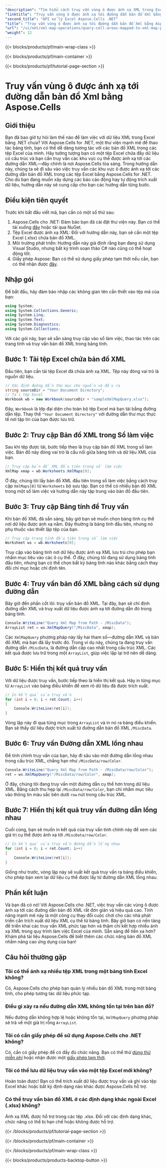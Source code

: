 ```yaml
---
"description": "Tìm hiểu cách truy vấn vùng ô được ánh xạ XML trong Excel bằng Aspose.Cells cho .NET. Hướng dẫn từng bước này giúp bạn trích xuất dữ liệu XML có cấu trúc một cách liền mạch."
"linktitle": "Truy vấn vùng ô được ánh xạ tới đường dẫn bản đồ Xml bằng Aspose.Cells"
"second_title": "API xử lý Excel Aspose.Cells .NET"
"title": "Truy vấn vùng ô được ánh xạ tới đường dẫn bản đồ Xml bằng Aspose.Cells"
"url": "/vi/net/xml-map-operations/query-cell-areas-mapped-to-xml-map-path/"
"weight": 12
---
```


{{< blocks/products/pf/main-wrap-class >}}

{{< blocks/products/pf/main-container >}}

{{< blocks/products/pf/tutorial-page-section >}}

# Truy vấn vùng ô được ánh xạ tới đường dẫn bản đồ Xml bằng Aspose.Cells

## Giới thiệu
Bạn đã bao giờ tự hỏi làm thế nào để làm việc với dữ liệu XML trong Excel bằng .NET chưa? Với Aspose.Cells for .NET, một thư viện mạnh mẽ để thao tác bảng tính, bạn có thể dễ dàng tương tác với các bản đồ XML trong các tệp Excel của mình. Hãy tưởng tượng bạn có một tệp Excel chứa đầy dữ liệu có cấu trúc và bạn cần truy vấn các khu vực cụ thể được ánh xạ tới các đường dẫn XML—đây chính là nơi Aspose.Cells tỏa sáng. Trong hướng dẫn này, chúng ta sẽ đi sâu vào việc truy vấn các khu vực ô được ánh xạ tới các đường dẫn bản đồ XML trong các tệp Excel bằng Aspose.Cells for .NET. Cho dù bạn đang muốn xây dựng các báo cáo động hay tự động trích xuất dữ liệu, hướng dẫn này sẽ cung cấp cho bạn các hướng dẫn từng bước.
## Điều kiện tiên quyết
Trước khi bắt đầu viết mã, bạn cần có một số thứ sau:
1. Aspose.Cells cho .NET: Đảm bảo bạn đã cài đặt thư viện này. Bạn có thể tải xuống [đây](https://releases.aspose.com/cells/net/) hoặc tải qua NuGet.
2. Tệp Excel được ánh xạ XML: Đối với hướng dẫn này, bạn sẽ cần một tệp Excel (.xlsx) chứa bản đồ XML.
3. Môi trường phát triển: Hướng dẫn này giả định rằng bạn đang sử dụng Visual Studio, nhưng bất kỳ trình soạn thảo C# nào cũng có thể hoạt động tốt.
4. Giấy phép Aspose: Bạn có thể sử dụng giấy phép tạm thời nếu cần, bạn có thể nhận được [đây](https://purchase.aspose.com/temporary-license/).
## Nhập gói
Để bắt đầu, hãy đảm bảo nhập các không gian tên cần thiết vào tệp mã của bạn:
```csharp
using System;
using System.Collections.Generic;
using System.Linq;
using System.Text;
using System.Diagnostics;
using System.Collections;
```
Với các gói này, bạn sẽ sẵn sàng truy cập vào sổ làm việc, thao tác trên các trang tính và truy vấn bản đồ XML trong bảng tính.
## Bước 1: Tải tệp Excel chứa bản đồ XML
Đầu tiên, bạn cần tải tệp Excel đã chứa ánh xạ XML. Tệp này đóng vai trò là nguồn dữ liệu.
```csharp
// Xác định đường dẫn thư mục cho nguồn và đầu ra
string sourceDir = "Your Document Directory";
// Tải tệp Excel
Workbook wb = new Workbook(sourceDir + "sampleXmlMapQuery.xlsx");
```
Đây, `Workbook` là lớp đại diện cho toàn bộ tệp Excel mà bạn tải bằng đường dẫn tệp. Thay thế `"Your Document Directory"` với đường dẫn thư mục thực tế nơi tập tin của bạn được lưu trữ.
## Bước 2: Truy cập Bản đồ XML trong Sổ làm việc
Sau khi tệp được tải, bước tiếp theo là truy cập bản đồ XML trong sổ làm việc. Bản đồ này đóng vai trò là cầu nối giữa bảng tính và dữ liệu XML của bạn.
```csharp
// Truy cập bản đồ XML đầu tiên trong sổ làm việc
XmlMap xmap = wb.Worksheets.XmlMaps[0];
```
Ở đây, chúng tôi lấy bản đồ XML đầu tiên trong sổ làm việc bằng cách truy cập `XmlMaps[0]` từ `Worksheets` bộ sưu tập. Bạn có thể có nhiều bản đồ XML trong một sổ làm việc và hướng dẫn này tập trung vào bản đồ đầu tiên.
## Bước 3: Truy cập Bảng tính để Truy vấn
Khi bản đồ XML đã sẵn sàng, bây giờ bạn sẽ muốn chọn bảng tính cụ thể nơi dữ liệu được ánh xạ nằm. Đây thường là bảng tính đầu tiên, nhưng nó phụ thuộc vào thiết lập tệp của bạn.
```csharp
// Truy cập trang tính đầu tiên trong sổ làm việc
Worksheet ws = wb.Worksheets[0];
```
Truy cập vào bảng tính nơi dữ liệu được ánh xạ XML lưu trú cho phép bạn nhắm mục tiêu vào các ô cụ thể. Ở đây, chúng tôi đang sử dụng bảng tính đầu tiên, nhưng bạn có thể chọn bất kỳ bảng tính nào khác bằng cách thay đổi chỉ mục hoặc chỉ định tên.
## Bước 4: Truy vấn bản đồ XML bằng cách sử dụng đường dẫn
Bây giờ đến phần cốt lõi: truy vấn bản đồ XML. Tại đây, bạn sẽ chỉ định đường dẫn XML và truy xuất dữ liệu được ánh xạ tới đường dẫn đó trong bảng tính.
```csharp
Console.WriteLine("Query Xml Map from Path - /MiscData");
ArrayList ret = ws.XmlMapQuery("/MiscData", xmap);
```
Các `XmlMapQuery` phương pháp này lấy hai tham số—đường dẫn XML và bản đồ XML mà bạn đã lấy trước đó. Trong ví dụ này, chúng ta đang truy vấn đường dẫn `/MiscData`, là đường dẫn cấp cao nhất trong cấu trúc XML. Các kết quả được lưu trữ trong một `ArrayList`, giúp việc lặp lại trở nên dễ dàng.
## Bước 5: Hiển thị kết quả truy vấn
Với dữ liệu được truy vấn, bước tiếp theo là hiển thị kết quả. Hãy in từng mục từ `ArrayList` vào bảng điều khiển để xem rõ dữ liệu đã được trích xuất.
```csharp
// In kết quả của truy vấn
for (int i = 0; i < ret.Count; i++)
{
    Console.WriteLine(ret[i]);
}
```
Vòng lặp này đi qua từng mục trong `ArrayList` và in nó ra bảng điều khiển. Bạn sẽ thấy dữ liệu được trích xuất từ đường dẫn bản đồ XML `/MiscData`.
## Bước 6: Truy vấn Đường dẫn XML lồng nhau
Để tinh chỉnh truy vấn của bạn, hãy đi sâu vào một đường dẫn lồng nhau trong cấu trúc XML, chẳng hạn như `/MiscData/row/Color`.
```csharp
Console.WriteLine("Query Xml Map from Path - /MiscData/row/Color");
ret = ws.XmlMapQuery("/MiscData/row/Color", xmap);
```
Ở đây, chúng tôi đang truy vấn một đường dẫn cụ thể hơn trong dữ liệu XML. Bằng cách thu hẹp lại `/MiscData/row/Color`, bạn chỉ nhắm mục tiêu vào thông tin màu sắc bên dưới `row` nút trong cấu trúc XML.
## Bước 7: Hiển thị kết quả truy vấn đường dẫn lồng nhau
Cuối cùng, bạn sẽ muốn in kết quả của truy vấn tinh chỉnh này để xem các giá trị cụ thể được ánh xạ tới `/MiscData/row/Color`.
```csharp
// In kết quả của truy vấn đường dẫn lồng nhau
for (int i = 0; i < ret.Count; i++)
{
    Console.WriteLine(ret[i]);
}
```
Giống như trước, vòng lặp này sẽ xuất kết quả truy vấn ra bảng điều khiển, cho phép bạn xem lại dữ liệu cụ thể được lấy từ đường dẫn XML lồng nhau.
## Phần kết luận
Và bạn đã có nó! Với Aspose.Cells cho .NET, việc truy vấn các vùng ô được ánh xạ tới các đường dẫn bản đồ XML rất đơn giản và hiệu quả cao. Tính năng mạnh mẽ này là một công cụ thay đổi cuộc chơi cho các nhà phát triển cần trích xuất dữ liệu XML cụ thể từ bảng tính. Bây giờ bạn có nền tảng để triển khai các truy vấn XML phức tạp hơn và thậm chí kết hợp nhiều ánh xạ XML trong quy trình làm việc Excel của mình. Sẵn sàng để tiến xa hơn? Khám phá tài liệu Aspose.Cells để biết thêm các chức năng bản đồ XML nhằm nâng cao ứng dụng của bạn!
## Câu hỏi thường gặp
### Tôi có thể ánh xạ nhiều tệp XML trong một bảng tính Excel không?  
Có, Aspose.Cells cho phép bạn quản lý nhiều bản đồ XML trong một bảng tính, cho phép tương tác dữ liệu phức tạp.
### Điều gì xảy ra nếu đường dẫn XML không tồn tại trên bản đồ?  
Nếu đường dẫn không hợp lệ hoặc không tồn tại, `XmlMapQuery` phương pháp sẽ trả về một giá trị rỗng `ArrayList`.
### Tôi có cần giấy phép để sử dụng Aspose.Cells cho .NET không?  
Có, cần có giấy phép để có đầy đủ chức năng. Bạn có thể thử [dùng thử miễn phí](https://releases.aspose.com/) hoặc nhận được một [giấy phép tạm thời](https://purchase.aspose.com/temporary-license/).
### Tôi có thể lưu dữ liệu truy vấn vào một tệp Excel mới không?  
Hoàn toàn được! Bạn có thể trích xuất dữ liệu được truy vấn và ghi vào tệp Excel khác hoặc bất kỳ định dạng nào khác được Aspose.Cells hỗ trợ.
### Có thể truy vấn bản đồ XML ở các định dạng khác ngoài Excel (.xlsx) không?  
Ánh xạ XML được hỗ trợ trong các tệp .xlsx. Đối với các định dạng khác, chức năng có thể bị hạn chế hoặc không được hỗ trợ.

{{< /blocks/products/pf/tutorial-page-section >}}

{{< /blocks/products/pf/main-container >}}

{{< /blocks/products/pf/main-wrap-class >}}

{{< blocks/products/products-backtop-button >}}